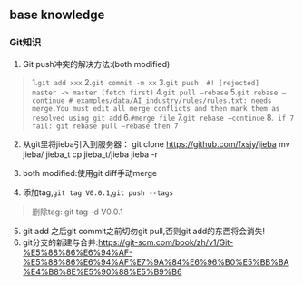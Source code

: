 ﻿**base knowledge**
-------------
### Git知识

 1. Git push冲突的解决方法:(both modified)
 > 1.`git add xxx`
2.`git commit -m xx`
3.`git push  #! [rejected]        master -> master (fetch first)`
4.`git pull –rebase`
5.`git rebase –continue # examples/data/AI_industry/rules/rules.txt: needs merge,You must edit all merge conflicts and then mark them as resolved using git add`
6.`#merge file`
7.`git rebase –continue`
8.` if 7 fail: git rebase pull –rebase then 7`

 2. 从git里将jieba引入到服务器：
git clone https://github.com/fxsjy/jieba
mv jieba/ jieba_t
cp jieba_t/jieba jieba -r

 3. both modified:使用git diff手动merge
 4. 添加tag,`git tag V0.0.1`,`git push --tags`
  > 删除tag: git tag -d V0.0.1

 5. git add 之后git commit之前切勿git pull,否则git add的东西将会消失!
 6. git分支的新建与合并:https://git-scm.com/book/zh/v1/Git-%E5%88%86%E6%94%AF-%E5%88%86%E6%94%AF%E7%9A%84%E6%96%B0%E5%BB%BA%E4%B8%8E%E5%90%88%E5%B9%B6